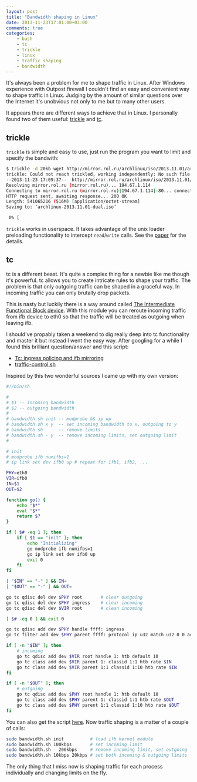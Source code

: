 ```yaml
---
layout: post
title: "Bandwidth shaping in Linux"
date: 2013-11-23T17:01:00+03:00
comments: true
categories:
    - bash
    - tc
    - trickle
    - linux
    - traffic shaping
    - bandwidth
---
```


It's always been a problem for me to shape traffic in Linux. After Windows
experience with Outpost firewall I couldn't find an easy and convenient way
to shape traffic in Linux. Judging by the amount of similar questions over
the Internet it's unobvious not only to me but to many other users.

<!-- more -->

It appears there are different ways to achieve that in Linux. I personally found
two of them useful: [trickle][trickle] and [tc][tc].

## trickle

`trickle` is simple and easy to use, just run the program you want to limit
and specify the bandwith:

```bash
$ trickle -d 20kb wget http://mirror.rol.ru/archlinux/iso/2013.11.01/archlinux-2013.11.01-dual.iso
trickle: Could not reach trickled, working independently: No such file or directory
--2013-11-23 17:09:37--  http://mirror.rol.ru/archlinux/iso/2013.11.01/archlinux-2013.11.01-dual.iso
Resolving mirror.rol.ru (mirror.rol.ru)... 194.67.1.114
Connecting to mirror.rol.ru (mirror.rol.ru)|194.67.1.114|:80... connected.
HTTP request sent, awaiting response... 200 OK
Length: 541065216 (516M) [application/octet-stream]
Saving to: ‘archlinux-2013.11.01-dual.iso’

 0% [                                                                                      ] 144,540     20.0KB/s  eta 5h 53m
```

`trickle` works in userspace. It takes advantage of the unix loader preloading
functionality to intercept `read`/`write` calls. See the [paper][paper] for the
details.

## tc

tc is a different beast. It's quite a complex thing for a newbie like me though
it's powerful. tc allows you to create intricate rules to shape your traffic.
The problem is that only outgoing traffic can be shaped in a graceful way. In
incoming traffic you can only brutally drop packets.

This is nasty but luckily there is a way around called [The Intermediate
Functional Block device][ifb]. With this module you can reroute incoming traffic
from ifb device to eth0 so that the traffic will be treated as outgoing when
leaving ifb.

I should've propably taken a weekend to dig really deep into tc functionality
and master it but instead I went the easy way. After googling for a while I
found this brilliant question/answer and this script:

- [Tc: ingress policing and ifb mirroring][serverfault]
- [traffic-control.sh][script]

Inspired by this two wonderful sources I came up with my own version:

``` bash
#!/bin/sh

#
# $1 -- incoming bandwidth
# $2 -- outgoing bandwidth
#
# bandwidth.sh init -- modprobe && ip up
# bandwidth.sh x y  -- set incoming bandwidth to x, outgoing to y
# bandwidth.sh      -- remove limits
# bandwidth.sh - y  -- remove incoming limits, set outgoing limit
#

# init
# modprobe ifb numifbs=1
# ip link set dev ifb0 up # repeat for ifb1, ifb2, ...

PHY=eth0
VIR=ifb0
IN=$1
OUT=$2

function go() {
    echo "$*"
    eval "$*"
    return $?
}

if [ $# -eq 1 ]; then
    if [ $1 == "init" ]; then
        echo "Initializing"
        go modprobe ifb numifbs=1
        go ip link set dev ifb0 up
        exit 0
    fi
fi

[ "$IN" == "-" ] && IN=
[ "$OUT" == "-" ] && OUT=

go tc qdisc del dev $PHY root       # clear outgoing
go tc qdisc del dev $PHY ingress    # clear incoming
go tc qdisc del dev $VIR root       # clean incoming

[ $# -eq 0 ] && exit 0

go tc qdisc add dev $PHY handle ffff: ingress
go tc filter add dev $PHY parent ffff: protocol ip u32 match u32 0 0 action mirred egress redirect dev ifb0

if [ -n "$IN" ]; then
    # incoming
    go tc qdisc add dev $VIR root handle 1: htb default 10
    go tc class add dev $VIR parent 1: classid 1:1 htb rate $IN
    go tc class add dev $VIR parent 1:1 classid 1:10 htb rate $IN
fi

if [ -n "$OUT" ]; then
    # outgoing
    go tc qdisc add dev $PHY root handle 1: htb default 10
    go tc class add dev $PHY parent 1: classid 1:1 htb rate $OUT
    go tc class add dev $PHY parent 1:1 classid 1:10 htb rate $OUT
fi
```

You can also get the script [here][gist]. Now traffic shaping is a matter of
a couple of calls:

``` bash
sudo bandwidth.sh init          # load ifb kernel module
sudo bandwidth.sh 100kbps       # set incoming limit
sudo bandwidth.sh - 200kbps     # remove incoming limit, set outgoing limit
sudo bandwidth.sh 10kbps 20kbps # set both incoming & outgoing limits
```

The only thing that I miss now is shaping traffic for each process individually
and changing limits on the fly.

[trickle]: http://monkey.org/~marius/pages/?page=trickle
[tc]: http://tldp.org/HOWTO/Traffic-Control-HOWTO/intro.html
[paper]: http://monkey.org/~marius/trickle/trickle.pdf
[serverfault]: http://serverfault.com/questions/350023/tc-ingress-policing-and-ifb-mirroring
[script]: https://github.com/rfrail3/misc/blob/master/tc/traffic-control.sh
[ifb]: http://www.linuxfoundation.org/collaborate/workgroups/networking/ifb
[gist]: https://gist.github.com/balta2ar/7614370
